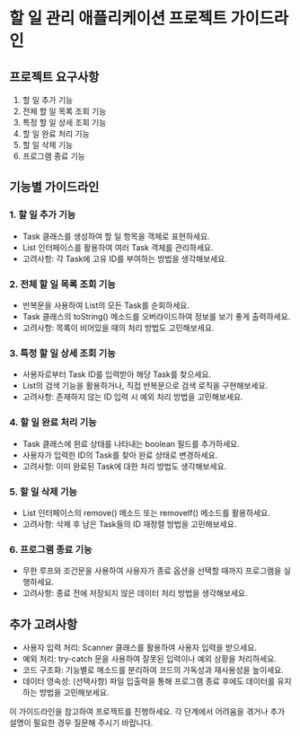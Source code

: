 # 할 일 관리 애플리케이션 프로젝트 가이드라인

## 프로젝트 요구사항

1. 할 일 추가 기능
2. 전체 할 일 목록 조회 기능
3. 특정 할 일 상세 조회 기능
4. 할 일 완료 처리 기능
5. 할 일 삭제 기능
6. 프로그램 종료 기능

## 기능별 가이드라인

### 1. 할 일 추가 기능
- Task 클래스를 생성하여 할 일 항목을 객체로 표현하세요.
- List 인터페이스를 활용하여 여러 Task 객체를 관리하세요.
- 고려사항: 각 Task에 고유 ID를 부여하는 방법을 생각해보세요.

### 2. 전체 할 일 목록 조회 기능
- 반복문을 사용하여 List의 모든 Task를 순회하세요.
- Task 클래스의 toString() 메소드를 오버라이드하여 정보를 보기 좋게 출력하세요.
- 고려사항: 목록이 비어있을 때의 처리 방법도 고민해보세요.

### 3. 특정 할 일 상세 조회 기능
- 사용자로부터 Task ID를 입력받아 해당 Task를 찾으세요.
- List의 검색 기능을 활용하거나, 직접 반복문으로 검색 로직을 구현해보세요.
- 고려사항: 존재하지 않는 ID 입력 시 예외 처리 방법을 고민해보세요.

### 4. 할 일 완료 처리 기능
- Task 클래스에 완료 상태를 나타내는 boolean 필드를 추가하세요.
- 사용자가 입력한 ID의 Task를 찾아 완료 상태로 변경하세요.
- 고려사항: 이미 완료된 Task에 대한 처리 방법도 생각해보세요.

### 5. 할 일 삭제 기능
- List 인터페이스의 remove() 메소드 또는 removeIf() 메소드를 활용하세요.
- 고려사항: 삭제 후 남은 Task들의 ID 재정렬 방법을 고민해보세요.

### 6. 프로그램 종료 기능
- 무한 루프와 조건문을 사용하여 사용자가 종료 옵션을 선택할 때까지 프로그램을 실행하세요.
- 고려사항: 종료 전에 저장되지 않은 데이터 처리 방법을 생각해보세요.

## 추가 고려사항

- 사용자 입력 처리: Scanner 클래스를 활용하여 사용자 입력을 받으세요.
- 예외 처리: try-catch 문을 사용하여 잘못된 입력이나 예외 상황을 처리하세요.
- 코드 구조화: 기능별로 메소드를 분리하여 코드의 가독성과 재사용성을 높이세요.
- 데이터 영속성: (선택사항) 파일 입출력을 통해 프로그램 종료 후에도 데이터를 유지하는 방법을 고민해보세요.

이 가이드라인을 참고하여 프로젝트를 진행하세요. 각 단계에서 어려움을 겪거나 추가 설명이 필요한 경우 질문해 주시기 바랍니다.
